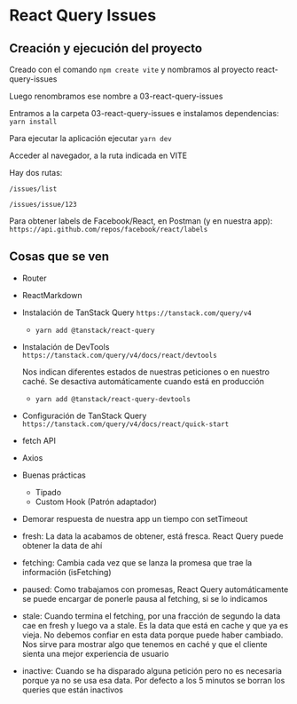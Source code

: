 # React Query Issues

## Creación y ejecución del proyecto

Creado con el comando `npm create vite` y nombramos al proyecto react-query-issues

Luego renombramos ese nombre a 03-react-query-issues

Entramos a la carpeta 03-react-query-issues e instalamos dependencias: `yarn install`

Para ejecutar la aplicación ejecutar `yarn dev`

Acceder al navegador, a la ruta indicada en VITE

Hay dos rutas:

`/issues/list`

`/issues/issue/123`

Para obtener labels de Facebook/React, en Postman (y en nuestra app): `https://api.github.com/repos/facebook/react/labels`

## Cosas que se ven

- Router
- ReactMarkdown
- Instalación de TanStack Query `https://tanstack.com/query/v4`
  - `yarn add @tanstack/react-query`
- Instalación de DevTools `https://tanstack.com/query/v4/docs/react/devtools`

  Nos indican diferentes estados de nuestras peticiones o en nuestro caché.
  Se desactiva automáticamente cuando está en producción

  - `yarn add @tanstack/react-query-devtools`

- Configuración de TanStack Query `https://tanstack.com/query/v4/docs/react/quick-start`
- fetch API
- Axios
- Buenas prácticas
  - Tipado
  - Custom Hook (Patrón adaptador)
- Demorar respuesta de nuestra app un tiempo con setTimeout
- fresh: La data la acabamos de obtener, está fresca. React Query puede obtener la data de ahí
- fetching: Cambia cada vez que se lanza la promesa que trae la información (isFetching)
- paused: Como trabajamos con promesas, React Query automáticamente se puede encargar de ponerle pausa al fetching, si se lo indicamos
- stale: Cuando termina el fetching, por una fracción de segundo la data cae en fresh y luego va a stale. Es la data que está en cache y que ya es vieja. No debemos confiar en esta data porque puede haber cambiado. Nos sirve para mostrar algo que tenemos en caché y que el cliente sienta una mejor experiencia de usuario
- inactive: Cuando se ha disparado alguna petición pero no es necesaria porque ya no se usa esa data. Por defecto a los 5 minutos se borran los queries que están inactivos
